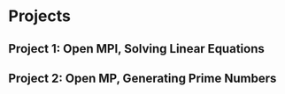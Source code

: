 # Projects
## Project 1: Open MPI, Solving Linear Equations
## Project 2: Open MP, Generating Prime Numbers

